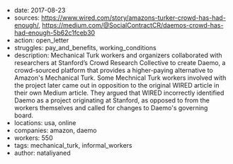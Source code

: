 - date: 2017-08-23
- sources: https://www.wired.com/story/amazons-turker-crowd-has-had-enough/, https://medium.com/@SocialContractCR/daemos-crowd-has-had-enough-5b62c1fceb30
- action: open_letter
- struggles: pay_and_benefits, working_conditions
- description: Mechanical Turk workers and organizers collaborated with researchers at Stanford’s Crowd Research Collective to create Daemo, a crowd-sourced platform that provides a higher-paying alternative to Amazon's Mechanical Turk. Some Mechnical Turk workers involved with the project later came out in opposition to the original WIRED article in their own Medium article. They argued that WIRED incorrectly identified Daemo as a project originating at Stanford, as opposed to from the workers themselves and called for changes to Daemo's governing board.
- locations: usa, online
- companies: amazon, daemo
- workers: 550
- tags: mechanical_turk, informal_workers
- author: nataliyaned
